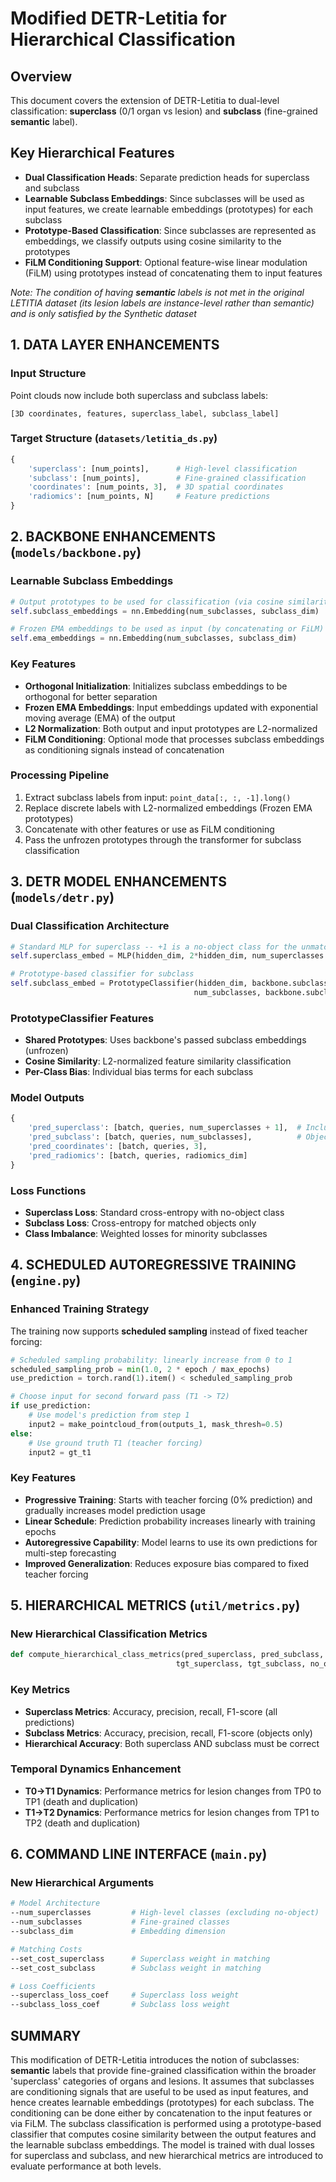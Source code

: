 # Modified DETR-Letitia for Hierarchical Classification

## Overview

This document covers the extension of DETR-Letitia to dual-level classification: **superclass** (0/1 organ vs lesion) and **subclass** (fine-grained **semantic** label).

## Key Hierarchical Features
- **Dual Classification Heads**: Separate prediction heads for superclass and subclass
- **Learnable Subclass Embeddings**: Since subclasses will be used as input features, we create learnable embeddings (prototypes) for each subclass
- **Prototype-Based Classification**: Since subclasses are represented as embeddings, we classify outputs using cosine similarity to the prototypes
- **FiLM Conditioning Support**: Optional feature-wise linear modulation (FiLM) using prototypes instead of concatenating them to input features

*Note: The condition of having **semantic** labels is not met in the original LETITIA dataset (its lesion labels are instance-level rather than semantic) and is only satisfied by the Synthetic dataset*

## 1. DATA LAYER ENHANCEMENTS

### Input Structure
Point clouds now include both superclass and subclass labels:

```
[3D coordinates, features, superclass_label, subclass_label]
```

### Target Structure (`datasets/letitia_ds.py`)
```python
{
    'superclass': [num_points],      # High-level classification  
    'subclass': [num_points],        # Fine-grained classification
    'coordinates': [num_points, 3],  # 3D spatial coordinates
    'radiomics': [num_points, N]     # Feature predictions
}
```

## 2. BACKBONE ENHANCEMENTS (`models/backbone.py`)

### Learnable Subclass Embeddings
```python
# Output prototypes to be used for classification (via cosine similarity)
self.subclass_embeddings = nn.Embedding(num_subclasses, subclass_dim)

# Frozen EMA embeddings to be used as input (by concatenating or FiLM)
self.ema_embeddings = nn.Embedding(num_subclasses, subclass_dim)
```

### Key Features
- **Orthogonal Initialization**: Initializes subclass embeddings to be orthogonal for better separation
- **Frozen EMA Embeddings**: Input embeddings updated with exponential moving average (EMA) of the output 
- **L2 Normalization**: Both output and input prototypes are L2-normalized
- **FiLM Conditioning**: Optional mode that processes subclass embeddings as conditioning signals instead of concatenation

### Processing Pipeline
1. Extract subclass labels from input: `point_data[:, :, -1].long()`
2. Replace discrete labels with L2-normalized embeddings (Frozen EMA prototypes)
3. Concatenate with other features or use as FiLM conditioning
4. Pass the unfrozen prototypes through the transformer for subclass classification

## 3. DETR MODEL ENHANCEMENTS (`models/detr.py`)

### Dual Classification Architecture
```python
# Standard MLP for superclass -- +1 is a no-object class for the unmatched queries
self.superclass_embed = MLP(hidden_dim, 2*hidden_dim, num_superclasses + 1, num_layers=3) 

# Prototype-based classifier for subclass
self.subclass_embed = PrototypeClassifier(hidden_dim, backbone.subclass_dim, 
                                         num_subclasses, backbone.subclass_embeddings)
```

### PrototypeClassifier Features
- **Shared Prototypes**: Uses backbone's passed subclass embeddings (unfrozen)
- **Cosine Similarity**: L2-normalized feature similarity classification
- **Per-Class Bias**: Individual bias terms for each subclass

### Model Outputs
```python
{
    'pred_superclass': [batch, queries, num_superclasses + 1],  # Includes no-object
    'pred_subclass': [batch, queries, num_subclasses],          # Objects only
    'pred_coordinates': [batch, queries, 3],
    'pred_radiomics': [batch, queries, radiomics_dim]
}
```

### Loss Functions
- **Superclass Loss**: Standard cross-entropy with no-object class
- **Subclass Loss**: Cross-entropy for matched objects only
- **Class Imbalance**: Weighted losses for minority subclasses

## 4. SCHEDULED AUTOREGRESSIVE TRAINING (`engine.py`)

### Enhanced Training Strategy
The training now supports **scheduled sampling** instead of fixed teacher forcing:

```python
# Scheduled sampling probability: linearly increase from 0 to 1
scheduled_sampling_prob = min(1.0, 2 * epoch / max_epochs)
use_prediction = torch.rand(1).item() < scheduled_sampling_prob

# Choose input for second forward pass (T1 -> T2)
if use_prediction:
    # Use model's prediction from step 1 
    input2 = make_pointcloud_from(outputs_1, mask_thresh=0.5)
else:
    # Use ground truth T1 (teacher forcing)
    input2 = gt_t1
```

### Key Features
- **Progressive Training**: Starts with teacher forcing (0% prediction) and gradually increases model prediction usage
- **Linear Schedule**: Prediction probability increases linearly with training epochs
- **Autoregressive Capability**: Model learns to use its own predictions for multi-step forecasting
- **Improved Generalization**: Reduces exposure bias compared to fixed teacher forcing

## 5. HIERARCHICAL METRICS (`util/metrics.py`)

### New Hierarchical Classification Metrics
```python
def compute_hierarchical_class_metrics(pred_superclass, pred_subclass, 
                                     tgt_superclass, tgt_subclass, no_obj_superclass):
```

### Key Metrics
- **Superclass Metrics**: Accuracy, precision, recall, F1-score (all predictions)
- **Subclass Metrics**: Accuracy, precision, recall, F1-score (objects only) 
- **Hierarchical Accuracy**: Both superclass AND subclass must be correct

### Temporal Dynamics Enhancement
- **T0→T1 Dynamics**: Performance metrics for lesion changes from TP0 to TP1 (death and duplication)
- **T1→T2 Dynamics**: Performance metrics for lesion changes from TP1 to TP2 (death and duplication)

## 6. COMMAND LINE INTERFACE (`main.py`)

### New Hierarchical Arguments
```bash
# Model Architecture
--num_superclasses         # High-level classes (excluding no-object)
--num_subclasses           # Fine-grained classes  
--subclass_dim             # Embedding dimension

# Matching Costs
--set_cost_superclass      # Superclass weight in matching
--set_cost_subclass        # Subclass weight in matching

# Loss Coefficients  
--superclass_loss_coef     # Superclass loss weight
--subclass_loss_coef       # Subclass loss weight
```

## SUMMARY

This modification of DETR-Letitia introduces the notion of subclasses: **semantic** labels that provide fine-grained classification within the broader 'superclass' categories of organs and lesions. It assumes that subclasses are conditioning signals that are useful to be used as input features, and hence creates learnable embeddings (prototypes) for each subclass. The conditioning can be done either by concatenation to the input features or via FiLM. The subclass classification is performed using a prototype-based classifier that computes cosine similarity between the output features and the learnable subclass embeddings. The model is trained with dual losses for superclass and subclass, and new hierarchical metrics are introduced to evaluate performance at both levels.